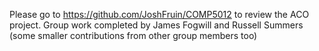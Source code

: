 Please go to  https://github.com/JoshFruin/COMP5012 to review the ACO project.
Group work completed by James Fogwill and Russell Summers (some smaller contributions from other group members too)
